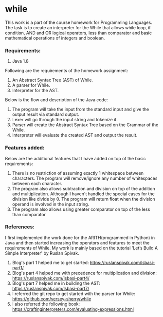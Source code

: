 # while
This work is a part of the course homework for Programming Languages. The task is to create an interpreter for the While that allows while loop, if condition, AND and OR logical operators, less than comparator and basic mathematical operations of integers and boolean.


### Requirements:
1. Java 1.8


Following are the requirements of the homework assignment:
1. An Abstract Syntax Tree (AST) of While.
2. A parser for While.
3. Interpreter for the AST.


Below is the flow and description of the Java code:
1. The program will take the input from the standard input and give the output result via standard output.
2. Lexer will go through the input string and tokenize it.
3. Parser will create the Abstract Syntax Tree based on the Grammar of the While.
4. Interpreter will evaluate the created AST and output the result.


### Features added:
Below are the additional features that I have added on top of the basic requirements:
1. There is no restriction of assuming exactly 1 whitespace between characters. The program will remove/ignore any number of whitespaces between each character.
2. The program also allows subtraction and division on top of the addition and multiplication. Although I haven't handled the special cases for the division like divide by 0. The program will return float when the division operand is involved in the input string.
3. The program also allows using greater comparator on top of the less than comparator


### References:
I first implemented the work done for the ARITH(programmed in Python) in Java and then started increasing the operators and features to meet the requirements of While.
My work is mainly based on the tutorial 'Let’s Build A Simple Interpreter' by Ruslan Spivak.

1. Blog's part 1 helped me to get started: https://ruslanspivak.com/lsbasi-part1/
2. Blog's part 4 helped me with precedence for multiplication and division: https://ruslanspivak.com/lsbasi-part4/
3. Blog's part 7 helped me in building the AST: https://ruslanspivak.com/lsbasi-part7/
4. I referred the git repo to get started with the parser for While: https://github.com/versey-sherry/while
5. I also referred the following book: https://craftinginterpreters.com/evaluating-expressions.html







